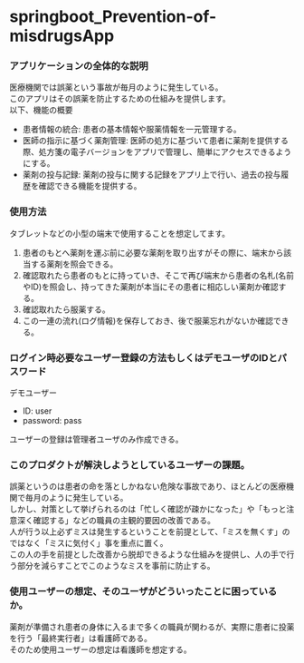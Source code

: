 # springboot_Prevention-of-misdrugsApp

### アプリケーションの全体的な説明
医療機関では誤薬という事故が毎月のように発生している。  
このアプリはその誤薬を防止するための仕組みを提供します。  
以下、機能の概要    
* 患者情報の統合: 患者の基本情報や服薬情報を一元管理する。  
* 医師の指示に基づく薬剤管理: 医師の処方に基づいて患者に薬剤を提供する際、処方箋の電子バージョンをアプリで管理し、簡単にアクセスできるようにする。  
* 薬剤の投与記録: 薬剤の投与に関する記録をアプリ上で行い、過去の投与履歴を確認できる機能を提供する。

### 使用方法
タブレットなどの小型の端末で使用することを想定してます。  
1. 患者のもとへ薬剤を運ぶ前に必要な薬剤を取り出すがその際に、端末から該当する薬剤を照会できる。  
1. 確認取れたら患者のもとに持っていき、そこで再び端末から患者の名札(名前やID)を照会し、持ってきた薬剤が本当にその患者に相応しい薬剤か確認する。  
1. 確認取れたら服薬する。
1. この一連の流れ(ログ情報)を保存しておき、後で服薬忘れがないか確認できる。

### ログイン時必要なユーザー登録の方法もしくはデモユーザのIDとパスワード
デモユーザー  
* ID: user  
* password: pass  

ユーザーの登録は管理者ユーザのみ作成できる。

### このプロダクトが解決しようとしているユーザーの課題。
誤薬というのは患者の命を落としかねない危険な事故であり、ほとんどの医療機関で毎月のように発生している。  
しかし、対策として挙げられるのは「忙しく確認が疎かになった」や「もっと注意深く確認する」などの職員の主観的要因の改善である。  
人が行う以上必ずミスは発生するということを前提として、「ミスを無くす」のではなく「ミスに気付く」事を重点に置く。  
この人の手を前提とした改善から脱却できるような仕組みを提供し、人の手で行う部分を減らすことでこのようなミスを事前に防止する。

### 使用ユーザーの想定、そのユーザがどういったことに困っているか。
薬剤が準備され患者の身体に入るまで多くの職員が関わるが、実際に患者に投薬を行う「最終実行者」は看護師である。  
そのため使用ユーザーの想定は看護師を想定する。
